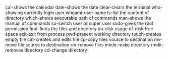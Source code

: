 cal-shows the calendar
date-shows the date
clear-clears the terminal
who-showing currently login user
whoami-user name
ls-list the content of directory
which-shows executable path of commands
man-shows the manual of commands
su-switch user or super user
sudo-gives the root permission
find-finds the files and directory
du-disk usage
df-disk free space
exit-exit from process
pwd-present working directory
touch-creates empty file
cat-creates and edits file
cp-copy files source to destination
mv-move file source to destination
rm-remove files
mkdir-make directory
rmdir-removes directory
cd-change directory
